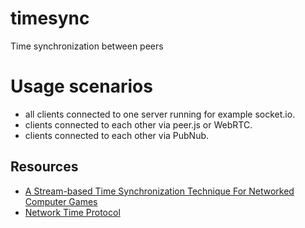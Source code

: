 # timesync

Time synchronization between peers

# Usage scenarios

- all clients connected to one server running for example socket.io.
- clients connected to each other via peer.js or WebRTC.
- clients connected to each other via PubNub.

## Resources

- [A Stream-based Time Synchronization Technique For Networked Computer Games](http://www.mine-control.com/zack/timesync/timesync.html)
- [Network Time Protocol](http://www.wikiwand.com/en/Network_Time_Protocol)
